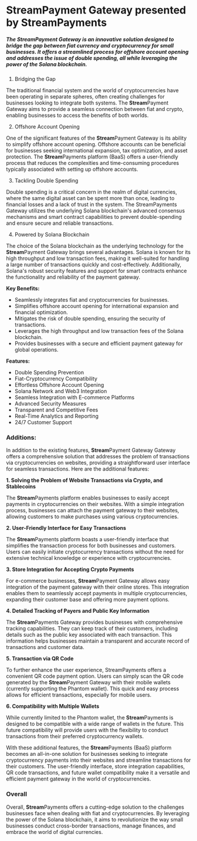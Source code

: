 # **Stream**Payment Gateway presented by StreamPayments

##### The **Stream**Payment Gateway is an innovative solution designed to bridge the gap between fiat currency and cryptocurrency for small businesses. It offers a streamlined process for offshore account opening and addresses the issue of double spending, all while leveraging the power of the Solana blockchain.


1. Bridging the Gap

The traditional financial system and the world of cryptocurrencies have been operating in separate spheres, often creating challenges for businesses looking to integrate both systems. The **Stream**Payment Gateway aims to provide a seamless connection between fiat and crypto, enabling businesses to access the benefits of both worlds.

2. Offshore Account Opening

One of the significant features of the **Stream**Payment Gateway is its ability to simplify offshore account opening. Offshore accounts can be beneficial for businesses seeking international expansion, tax optimization, and asset protection. The **Stream**Payments platform (BaaS) offers a user-friendly process that reduces the complexities and time-consuming procedures typically associated with setting up offshore accounts.

3. Tackling Double Spending

Double spending is a critical concern in the realm of digital currencies, where the same digital asset can be spent more than once, leading to financial losses and a lack of trust in the system. The StreamPayments Gateway utilizes the underlying Solana blockchain's advanced consensus mechanisms and smart contract capabilities to prevent double-spending and ensure secure and reliable transactions.

4. Powered by Solana Blockchain

The choice of the Solana blockchain as the underlying technology for the **Stream**Payment Gateway brings several advantages. Solana is known for its high throughput and low transaction fees, making it well-suited for handling a large number of transactions quickly and cost-effectively. Additionally, Solana's robust security features and support for smart contracts enhance the functionality and reliability of the payment gateway.

**Key Benefits:**

- Seamlessly integrates fiat and cryptocurrencies for businesses.
- Simplifies offshore account opening for international expansion and financial optimization.
- Mitigates the risk of double spending, ensuring the security of transactions.
- Leverages the high throughput and low transaction fees of the Solana blockchain.
- Provides businesses with a secure and efficient payment gateway for global operations.

  
**Features:**

- Double Spending Prevention
- Fiat-Cryptocurrency Compatibility
- Effortless Offshore Account Opening
- Solana Network and Web3 Integration
- Seamless Integration with E-commerce Platforms
- Advanced Security Measures
- Transparent and Competitive Fees
- Real-Time Analytics and Reporting
- 24/7 Customer Support
  

### Additions:

In addition to the existing features, **Stream**Payment Gateway Gateway offers a comprehensive solution that addresses the problem of transactions via cryptocurrencies on websites, providing a straightforward user interface for seamless transactions. Here are the additional features:

**1. Solving the Problem of Website Transactions via Crypto, and Stablecoins**

The **Stream**Payments platform enables businesses to easily accept payments in cryptocurrencies on their websites. With a simple integration process, businesses can attach the payment gateway to their websites, allowing customers to make purchases using various cryptocurrencies.

**2. User-Friendly Interface for Easy Transactions**

The **Stream**Payments platform boasts a user-friendly interface that simplifies the transaction process for both businesses and customers. Users can easily initiate cryptocurrency transactions without the need for extensive technical knowledge or experience with cryptocurrencies.

**3. Store Integration for Accepting Crypto Payments**

For e-commerce businesses, **Stream**Payment Gateway allows easy integration of the payment gateway with their online stores. This integration enables them to seamlessly accept payments in multiple cryptocurrencies, expanding their customer base and offering more payment options.

**4. Detailed Tracking of Payers and Public Key Information**

The **Stream**Payments Gateway provides businesses with comprehensive tracking capabilities. They can keep track of their customers, including details such as the public key associated with each transaction. This information helps businesses maintain a transparent and accurate record of transactions and customer data.

**5. Transaction via QR Code**

To further enhance the user experience, StreamPayments offers a convenient QR code payment option. Users can simply scan the QR code generated by the **Stream**Payment Gateway with their mobile wallets (currently supporting the Phantom wallet). This quick and easy process allows for efficient transactions, especially for mobile users.

**6. Compatibility with Multiple Wallets**

While currently limited to the Phantom wallet, the **Stream**Payments is designed to be compatible with a wide range of wallets in the future. This future compatibility will provide users with the flexibility to conduct transactions from their preferred cryptocurrency wallets.

With these additional features, the **Stream**Payments (BaaS) platform becomes an all-in-one solution for businesses seeking to integrate cryptocurrency payments into their websites and streamline transactions for their customers. The user-friendly interface, store integration capabilities, QR code transactions, and future wallet compatibility make it a versatile and efficient payment gateway in the world of cryptocurrencies.

### Overall

Overall, **Stream**Payments offers a cutting-edge solution to the challenges businesses face when dealing with fiat and cryptocurrencies. By leveraging the power of the Solana blockchain, it aims to revolutionize the way small businesses conduct cross-border transactions, manage finances, and embrace the world of digital currencies.
